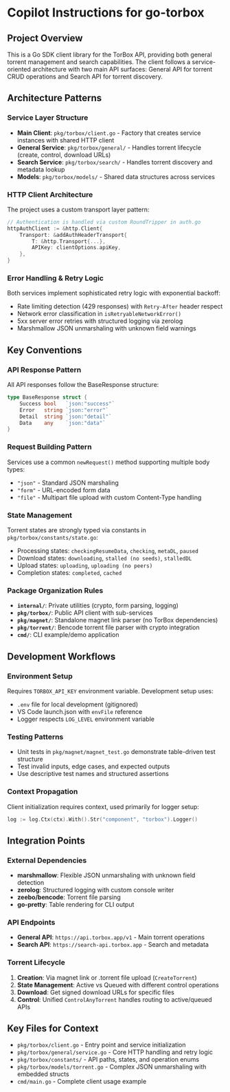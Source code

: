 # Copilot Instructions for go-torbox

## Project Overview

This is a Go SDK client library for the TorBox API, providing both general torrent management and search capabilities. The client follows a service-oriented architecture with two main API surfaces: General API for torrent CRUD operations and Search API for torrent discovery.

## Architecture Patterns

### Service Layer Structure
- **Main Client**: `pkg/torbox/client.go` - Factory that creates service instances with shared HTTP client
- **General Service**: `pkg/torbox/general/` - Handles torrent lifecycle (create, control, download URLs)
- **Search Service**: `pkg/torbox/search/` - Handles torrent discovery and metadata lookup
- **Models**: `pkg/torbox/models/` - Shared data structures across services

### HTTP Client Architecture
The project uses a custom transport layer pattern:
```go
// Authentication is handled via custom RoundTripper in auth.go
httpAuthClient := &http.Client{
    Transport: &addAuthHeaderTransport{
        T: &http.Transport{...},
        APIKey: clientOptions.apiKey,
    },
}
```

### Error Handling & Retry Logic
Both services implement sophisticated retry logic with exponential backoff:
- Rate limiting detection (429 responses) with `Retry-After` header respect
- Network error classification in `isRetryableNetworkError()` 
- 5xx server error retries with structured logging via zerolog
- Marshmallow JSON unmarshaling with unknown field warnings

## Key Conventions

### API Response Pattern
All API responses follow the BaseResponse structure:
```go
type BaseResponse struct {
    Success bool   `json:"success"`
    Error   string `json:"error"`
    Detail  string `json:"detail"`
    Data    any    `json:"data"`
}
```

### Request Building Pattern
Services use a common `newRequest()` method supporting multiple body types:
- `"json"` - Standard JSON marshaling
- `"form"` - URL-encoded form data
- `"file"` - Multipart file upload with custom Content-Type handling

### State Management
Torrent states are strongly typed via constants in `pkg/torbox/constants/state.go`:
- Processing states: `checkingResumeData`, `checking`, `metaDL`, `paused`
- Download states: `downloading`, `stalled (no seeds)`, `stalledDL`
- Upload states: `uploading`, `uploading (no peers)`
- Completion states: `completed`, `cached`

### Package Organization Rules
- **`internal/`**: Private utilities (crypto, form parsing, logging)
- **`pkg/torbox/`**: Public API client with sub-services
- **`pkg/magnet/`**: Standalone magnet link parser (no TorBox dependencies)
- **`pkg/torrent/`**: Bencode torrent file parser with crypto integration
- **`cmd/`**: CLI example/demo application

## Development Workflows

### Environment Setup
Requires `TORBOX_API_KEY` environment variable. Development setup uses:
- `.env` file for local development (gitignored)
- VS Code launch.json with `envFile` reference
- Logger respects `LOG_LEVEL` environment variable

### Testing Patterns
- Unit tests in `pkg/magnet/magnet_test.go` demonstrate table-driven test structure
- Test invalid inputs, edge cases, and expected outputs
- Use descriptive test names and structured assertions

### Context Propagation
Client initialization requires context, used primarily for logger setup:
```go
log := log.Ctx(ctx).With().Str("component", "torbox").Logger()
```

## Integration Points

### External Dependencies
- **marshmallow**: Flexible JSON unmarshaling with unknown field detection
- **zerolog**: Structured logging with custom console writer
- **zeebo/bencode**: Torrent file parsing
- **go-pretty**: Table rendering for CLI output

### API Endpoints
- **General API**: `https://api.torbox.app/v1` - Main torrent operations
- **Search API**: `https://search-api.torbox.app` - Search and metadata

### Torrent Lifecycle
1. **Creation**: Via magnet link or .torrent file upload (`CreateTorrent`)
2. **State Management**: Active vs Queued with different control operations
3. **Download**: Get signed download URLs for specific files
4. **Control**: Unified `ControlAnyTorrent` handles routing to active/queued APIs

## Key Files for Context
- `pkg/torbox/client.go` - Entry point and service initialization
- `pkg/torbox/general/service.go` - Core HTTP handling and retry logic
- `pkg/torbox/constants/` - API paths, states, and operation enums
- `pkg/torbox/models/torrent.go` - Complex JSON unmarshaling with embedded structs
- `cmd/main.go` - Complete client usage example